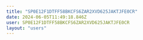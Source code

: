 ```yaml
---
title: "SP0E12F1DTFF58BKCFS6ZAR2XVD625JAKTJFE0CR"
date: 2024-06-05T11:49:18.846Z
user: SP0E12F1DTFF58BKCFS6ZAR2XVD625JAKTJFE0CR
layout: "users"
---
```

    